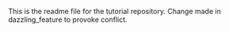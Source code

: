 This is the readme file for the tutorial repository.
Change made in dazzling_feature to provoke conflict.